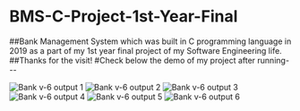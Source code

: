 # BMS-C-Project-1st-Year-Final
##Bank Management System which was built in C programming language in 2019 as a part of my 1st year final project of my Software Engineering life.
##Thanks for the visit!
#Check below the demo of my project after running---


![Bank v-6 output 1](https://user-images.githubusercontent.com/57108914/189486585-ac02a375-a9e7-4d40-9cee-9cb9beede31d.jpg)
![Bank v-6 output 2](https://user-images.githubusercontent.com/57108914/189486590-e65d878c-4e48-4273-a1c4-d05b2ae98b56.jpg)
![Bank v-6 output 3](https://user-images.githubusercontent.com/57108914/189486592-e37270ab-895a-46ab-b66c-0b54071fc578.jpg)
![Bank v-6 output 4](https://user-images.githubusercontent.com/57108914/189486595-ea6e3706-356a-403b-9850-27862064cc7a.jpg)
![Bank v-6 output 5](https://user-images.githubusercontent.com/57108914/189486596-d310630c-652e-4b97-86f8-5ba169c2add2.jpg)
![Bank v-6 output 6](https://user-images.githubusercontent.com/57108914/189486597-e6eff636-ebc5-43ca-a610-13b5ddf9cc15.jpg)
